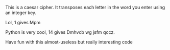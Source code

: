 This is a caesar cipher.
It transposes each letter in the word you enter using an integer key.


Lol, 1 gives Mpm

Python is very cool, 14 gives Dmhvcb wg jsfm qccz.


Have fun with this almost-useless but really interesting code
